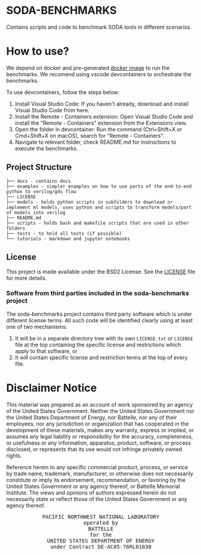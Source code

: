 # SODA-BENCHMARKS

Contains scripts and code to benchmark SODA tools in different scenarios.


# How to use?

We depend on docker and pre-generated [docker image](.devcontainer/Dockerfile#1)
to run the benchmarks. We recomend using vscode devcontainers to orchestrate the
benchmarks.

To use devcontainers, follow the steps below:

1. Install Visual Studio Code: If you haven't already, download and install Visual Studio Code from here.
2. Install the Remote - Containers extension: Open Visual Studio Code and install the "Remote - Containers" extension from the Extensions view.
3. Open the folder in devcontainer: Run the command (Ctrl+Shift+X or Cmd+Shift+X on macOS), search for "Remote - Containers".
4. Navigate to relevant folder, check README.md for instructions to execute the benchmarks.


## Project Structure

```
├── docs - contains docs
├── examples - simpler examples on how to use parts of the end-to-end python to verilog/gds flow
├── LICENSE
├── models - holds python scripts in subfolders to download or implement ml models, uses python and scripts to transform models/part of models into verilog
├── README.md
├── scripts - holds bash and makefile scripts that are used in other folders
├── tests - to hold all tests (if possible)
└── tutorials - markdown and jupyter notebooks
```


## License

This project is made available under the BSD2 License.  See the
[LICENSE](LICENSE) file for more details.


### Software from third parties included in the soda-benchmarks project

The soda-benchmarks project contains third party software which is under different
license terms. All such code will be identified clearly using at least one of
two mechanisms:

1) It will be in a separate directory tree with its own `LICENSE.txt` or
   `LICENSE` file at the top containing the specific license and restrictions
   which apply to that software, or
2) It will contain specific license and restriction terms at the top of every
   file. 


# Disclaimer Notice

This material was prepared as an account of work sponsored by an agency of the
United States Government.  Neither the United States Government nor the United
States Department of Energy, nor Battelle, nor any of their employees, nor any
jurisdiction or organization that has cooperated in the development of these
materials, makes any warranty, express or implied, or assumes any legal
liability or responsibility for the accuracy, completeness, or usefulness or any
information, apparatus, product, software, or process disclosed, or represents
that its use would not infringe privately owned rights.

Reference herein to any specific commercial product, process, or service by
trade name, trademark, manufacturer, or otherwise does not necessarily
constitute or imply its endorsement, recommendation, or favoring by the United
States Government or any agency thereof, or Battelle Memorial Institute. The
views and opinions of authors expressed herein do not necessarily state or
reflect those of the United States Government or any agency thereof.

<div align=center>
<pre style="align-text:center">
PACIFIC NORTHWEST NATIONAL LABORATORY
operated by
BATTELLE
for the
UNITED STATES DEPARTMENT OF ENERGY
under Contract DE-AC05-76RL01830
</pre>
</div>
